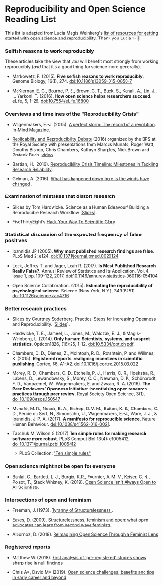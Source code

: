 # Reproducibility and Open Science Reading List

This list is adapted from Lucia Magis Weinberg's [list of resources for getting started with open science and reproducibility](https://luciamagisweinberg.wordpress.com/2017/03/23/reproducibilityopen-science-resources/). Thank you Lucia :sparkles: :tada:

### Selfish reasons to work reproducibly

These articles take the view that *you* will benefit most strongly from working reproducibly (*and* that it's a good thing for science more generally).

* Markowetz, F. (2015). **Five selfish reasons to work reproducibly**. Genome Biology, 16(1), 274. [doi:10.1186/s13059-015-0850-7](https://doi.org/10.1186/s13059-015-0850-7)

* McKiernan, E. C., Bourne, P. E., Brown, C. T., Buck, S., Kenall, A., Lin, J., … Yarkoni, T. (2016). **How open science helps researchers succeed**. eLife, 5, 1–26. [doi:10.7554/eLife.16800](https://doi.org/10.7554/eLife.16800)

### Overviews and timelines of the "Reproducibility Crisis"

* Wagenmakers, E.-J. (2015). [A perfect storm: The record of a revolution](http://www.in-mind.org/article/a-perfect-storm-the-record-of-a-revolution). In-Mind Magazine.

* [Replicability and Reproducibility Debate](http://www.bps.org.uk/what-we-do/bps/governance/boards-and-committees/research-board/research-board-resources/replicability-and-reproducibility-debate/replicability-and-reproducibility-debate) (2016) organized by the BPS at the Royal Society with presentations from Marcus Munafò, Roger Watt, Dorothy Bishop, Chris Chambers, Kathryn Sharples, Nick Brown and Prateek Buch. [video](https://www.youtube.com/watch?v=tTuZ-IEc0Eg&feature=youtu.be)

* Bastian, H. (2016). [Reproducibility Crisis Timeline: Milestones in Tackling Research Reliability](http://blogs.plos.org/absolutely-maybe/2016/12/05/reproducibility-crisis-timeline-milestones-in-tackling-research-reliability/).

* Gelman, A. (2016). [What has happened down here is the winds have changed](http://andrewgelman.com/2016/09/21/what-has-happened-down-here-is-the-winds-have-changed/) .


### Examination of mistakes that distort research

* Slides by Tom Hardwicke. Science as a Human Edeavour/ Building a Reproducible Research Workflow [[Slides](https://osf.io/rxwsp/)].

* FiveThirtyEight’s [Hack Your Way To Scientific Glory](https://projects.fivethirtyeight.com/p-hacking/)


### Statistical discussion of the expected frequency of false positives

* Ioannidis JP (2005). **Why most published research findings are false**. PLoS Med 2: e124. [doi:10.1371/journal.pmed.0020124](https://doi.org/10.1371/journal.pmed.0020124)

* Leek, Jeffrey T. and Jager, Leah R. (2017). **Is Most Published Research Really False?**. Annual Review of Statistics and Its Application, Vol. 4, Issue 1, pp. 109-122, 2017. [doi:10.1146/annurev-statistics-060116-054104](http://doi.org/10.1146/annurev-statistics-060116-054104)

* Open Science Collaboration. (2015). **Estimating the reproducibility of psychological science**. Science (New York, N.Y.), 349(6251). [doi:10.1126/science.aac4716](https://doi.org/10.1126/science.aac4716)

### Better research practices

* Slides by Courtney Soderberg. Practical Steps for Increasing Openness and Reproducibility. [[Slides](https://osf.io/br8d4/)].

* Hardwicke, T. E., Jameel, L., Jones, M., Walczak, E. J., & Magis-Weinberg, L. (2014). **Only human: Scientists, systems, and suspect statistics**. Opticon1826, (16):25, 1-12. [doi:10.5334/opt.ch](http://dx.doi.org/10.5334/opt.ch) [pdf](http://www.tomhardwicke.co.uk/docs/onlyHuman.pdf).

* Chambers, C. D., Dienes, Z., McIntosh, R. D., Rotshtein, P. and Willmes, K. (2015). **Registered reports: realigning incentives in scientific publishing**. Cortex, 66, A1-A2. [doi:10.1016/j.cortex.2015.03.022](http://dx.doi.org/10.1016/j.cortex.2015.03.022)

* Morey, R. D., Chambers, C. D., Etchells, P. J., Harris, C. R., Hoekstra, R., Lakens, D., Lewandowsky, S., Morey, C. C., Newman, D. P., Schönbrodt, F. D., Vanpaemel, W., Wagenmakers, E. and Zwaan, R. A. (2016). **The Peer Reviewers’ Openness Initiative: incentivizing open research practices through peer review**. Royal Society Open Science, 3(1). [doi:10.1098/rsos.150547](http://doi.org/10.1098/rsos.150547)

* Munafò, M. R., Nosek, B. A., Bishop, D. V. M., Button, K. S., Chambers, C. D., Percie du Sert, N., Simonsohn, U., Wagenmakers, E.-J., Ware, J. J., & Ioannidis, J. P. A. (2017). **A manifesto for reproducible science**. Nature Human Behaviour. [doi:10.1038/s41562-016-0021](https://doi.org/10.1038/s41562-016-0021).

* Taschuk M, Wilson G (2017) **Ten simple rules for making research software more robust**. PLoS Comput Biol 13(4): e1005412. [doi:10.1371/journal.pcbi.1005412](https://doi.org/10.1371/journal.pcbi.1005412)
  * PLoS Collection: ["Ten simple rules"](http://collections.plos.org/ten-simple-rules)


### Open science might not be open for everyone

*  Bahlai, C., Bartlett, L. J., Burgio, K.R., Fournier, A. M. V., Keiser, C. N., Poisot, T., Stack Whitney, K. (2019). [Open Science Isn't Always Open to All Scientists](https://www.americanscientist.org/article/open-science-isnt-always-open-to-all-scientists).


### Intersections of open and feminism

* Freeman, J. (1973). [Tyranny of Structurelessness ](https://www.jofreeman.com/joreen/tyranny.htm).

* Eaves, D. (2009). [Structurelessness, feminism and open: what open advocates can learn from second wave feminists](https://eaves.ca/2009/07/06/structurelessness-feminism-and-open/).

* Albornoz, D. (2018). [Reimagining Open Science Through a Feminist Lens](https://medium.com/@denalbz/reimagining-open-science-through-a-feminist-lens-546f3d10fa65)

### Registered reports

* Matthew W. (2018). [First analysis of ‘pre-registered’ studies shows sharp rise in null findings](https://www.nature.com/articles/d41586-018-07118-1?fbclid=IwAR2msSEd4Rcv7xS34P3WnhmpUZJC1aPqE-m2U1k8lG9EsGnbwvwo1g3xwds)

* Chris A*, David M* (2019). [Open science challenges, benefits and tips in early career and beyond](https://journals.plos.org/plosbiology/article?id=10.1371/journal.pbio.3000246)



